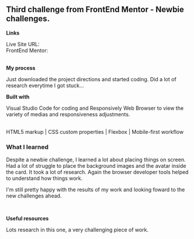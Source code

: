 <h2>Third challenge from FrontEnd Mentor - Newbie challenges.</h2>

<p><strong>Links</strong></p>
Live Site URL: 
<br>
FrontEnd Mentor: 
<br>
<br>
<p><strong>My process</strong></p>

<p> Just downloaded the project directions and started coding. Did a lot of research everytime I got stuck...</p>
<p><strong>Built with </strong></p>
<p>Visual Studio Code for coding and Responsively Web Browser to view the variety of medias and responsiveness adjustments.</p>
<br>
HTML5 markup | CSS custom properties | Flexbox | Mobile-first workflow
<br>

<h3>What I learned</h3>
<p>Despite a newbie challenge, I learned a lot about placing things on screen. Had a lot of struggle to place the background images and the avatar inside the card. It took a lot of research. Again the browser developer tools helped to understand how things work.</p>

<p>I'm still pretty happy with the results of my work and looking foward to the new challenges ahead.</p>
<br>
<p><strong>Useful resources</strong></p>
<p> Lots research in this one, a very challenging piece of work.</p>
